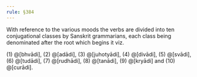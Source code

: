 ```yaml
---
rule: §384
---
```


With reference to the various moods the verbs are divided into ten conjugational classes by Sanskrit grammarians, each class being denominated after the root which begins it viz.

(1) @[bhvādi], (2) @[adādi], (3) @[juhotyādi], (4) @[divādi], (5) @[svādi], (6) @[tudādi], (7) @[rudhādi], (8) @[tanādi], (9) @[kryādi] and (10) @[curādi].